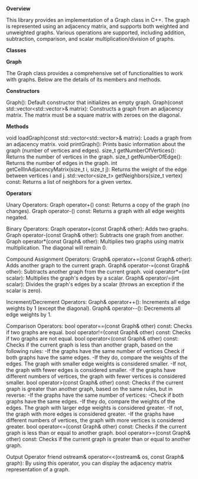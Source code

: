 **Overview**

This library provides an implementation of a Graph class in C++. The graph is represented using an adjacency matrix, and supports both weighted and unweighted graphs. Various operations are supported, including addition, subtraction, comparison, and scalar multiplication/division of graphs.

**Classes**

**Graph**

The Graph class provides a comprehensive set of functionalities to work with graphs. Below are the details of its members and methods.

**Constructors**

Graph(): Default constructor that initializes an empty graph.
Graph(const std::vector<std::vector<int>>& matrix): Constructs a graph from an adjacency matrix. The matrix must be a square matrix with zeroes on the diagonal.

**Methods**

void loadGraph(const std::vector<std::vector<int>>& matrix): Loads a graph from an adjacency matrix.
void printGraph(): Prints basic information about the graph (number of vertices and edges).
size_t getNumberOfVertices(): Returns the number of vertices in the graph.
size_t getNumberOfEdge(): Returns the number of edges in the graph.
int getCellInAdjacencyMatrix(size_t i, size_t j): Returns the weight of the edge between vertices i and j.
std::vector<size_t> getNeighbors(size_t vertex) const: Returns a list of neighbors for a given vertex.

**Operators**

Unary Operators:
Graph operator+() const: Returns a copy of the graph (no changes).
Graph operator-() const: Returns a graph with all edge weights negated.

Binary Operators:
Graph operator+(const Graph& other): Adds two graphs.
Graph operator-(const Graph& other): Subtracts one graph from another.
Graph operator*(const Graph& other): Multiplies two graphs using matrix multiplication. The diagonal will remain 0.

Compound Assignment Operators:
Graph& operator+=(const Graph& other): Adds another graph to the current graph.
Graph& operator-=(const Graph& other): Subtracts another graph from the current graph.
void operator*=(int scalar): Multiplies the graph's edges by a scalar.
Graph& operator/=(int scalar): Divides the graph's edges by a scalar (throws an exception if the scalar is zero).

Increment/Decrement Operators:
Graph& operator++(): Increments all edge weights by 1 (except the diagonal).
Graph& operator--(): Decrements all edge weights by 1.

Comparison Operators:
bool operator==(const Graph& other) const: Checks if two graphs are equal.
bool operator!=(const Graph& other) const: Checks if two graphs are not equal.
bool operator<(const Graph& other) const: Checks if the current graph is less than another graph, based on the following rules: 
-If the graphs have the same number of vertices Check if both graphs have the same edges.
-If they do, compare the weights of the edges. The graph with smaller edge weights is considered smaller.
-If not, the graph with fewer edges is considered smaller.
-If the graphs have different numbers of vertices, the graph with fewer vertices is considered smaller.
bool operator>(const Graph& other) const: Checks if the current graph is greater than another graph, based on the same rules, but in reverse:
-If the graphs have the same number of vertices:
-Check if both graphs have the same edges.
-If they do, compare the weights of the edges. The graph with larger edge weights is considered greater.
-If not, the graph with more edges is considered greater.
-If the graphs have different numbers of vertices, the graph with more vertices is considered greater.
bool operator<=(const Graph& other) const: Checks if the current graph is less than or equal to another graph.
bool operator>=(const Graph& other) const: Checks if the current graph is greater than or equal to another graph.

Output Operator
friend ostream& operator<<(ostream& os, const Graph& graph): By using this operator, you can display the adjacency matrix representation of a graph.
